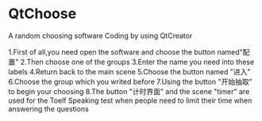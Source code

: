 # QtChoose
A random choosing software
Coding by using QtCreator

1.First of all,you need open the software and choose the button named"配置"
2.Then choose one of the groups
3.Enter the name you need into these labels
4.Return back to the main scene
5.Choose the button named "进入"
6.Choose the group which you writed before
7.Using the button "开始抽取" to begin your choosing
8.The button "计时界面" and the scene "timer" are used for the Toelf Speaking test when people need to limit their time when answering the questions
